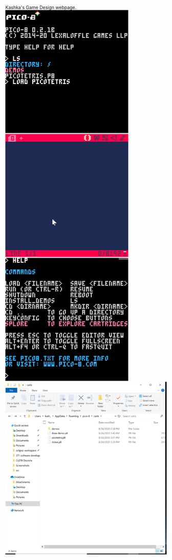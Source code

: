 Kashka's Game Design webpage.
![Loading game](https://github.com/KashkaC/GameDesign/blob/master/images/loadgame.gif)
![paste code](https://github.com/KashkaC/GameDesign/blob/master/images/pastecode.gif)
![splore](https://github.com/KashkaC/GameDesign/blob/master/images/splore.gif)
![screenshot](https://github.com/KashkaC/GameDesign/blob/master/images/cart%20folder.png)

